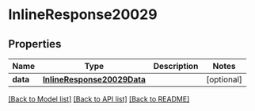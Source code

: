 # InlineResponse20029

## Properties
Name | Type | Description | Notes
------------ | ------------- | ------------- | -------------
**data** | [**InlineResponse20029Data**](InlineResponse20029Data.md) |  | [optional] 

[[Back to Model list]](../README.md#documentation-for-models) [[Back to API list]](../README.md#documentation-for-api-endpoints) [[Back to README]](../README.md)

